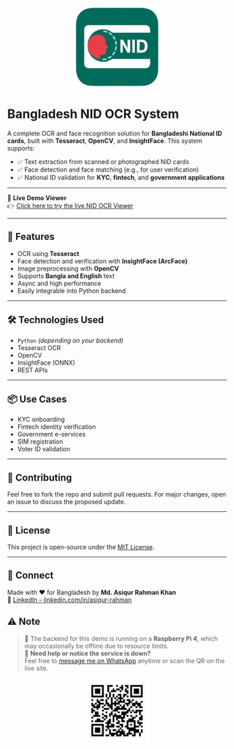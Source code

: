 <p align="center">
  <img src="docs/logo.png" alt="Bangladesh NID OCR Logo" width="200"/>
</p>

# Bangladesh NID OCR System

A complete OCR and face recognition solution for **Bangladeshi National ID cards**, built with **Tesseract**, **OpenCV**, and **InsightFace**. This system supports:

- ✅ Text extraction from scanned or photographed NID cards  
- ✅ Face detection and face matching (e.g., for user verification)  
- ✅ National ID validation for **KYC**, **fintech**, and **government applications**

---

🔗 **Live Demo Viewer**  
👉 [Click here to try the live NID OCR Viewer](https://bd-nid-ocr.braintechsolution.com/)

---

## 🚀 Features

- OCR using **Tesseract**
- Face detection and verification with **InsightFace (ArcFace)**
- Image preprocessing with **OpenCV**
- Supports **Bangla and English** text
- Async and high performance
- Easily integrable into Python backend

---

## 🛠️ Technologies Used

- `Python` *(depending on your backend)*
- Tesseract OCR
- OpenCV
- InsightFace (ONNX)
- REST APIs

---

## 📦 Use Cases

- KYC onboarding
- Fintech identity verification
- Government e-services
- SIM registration
- Voter ID validation

---

## 🙌 Contributing

Feel free to fork the repo and submit pull requests. For major changes, open an issue to discuss the proposed update.

---

## 📌 License

This project is open-source under the [MIT License](LICENSE).

---

## 🤝 Connect

Made with ❤️ for Bangladesh by **Md. Asiqur Rahman Khan**  
🔗 [LinkedIn – linkedin.com/in/asiqur-rahman](https://www.linkedin.com/in/asiqur-rahman)

## ⚠️ Note

> 🧠 The backend for this demo is running on a **Raspberry Pi 4**, which may occasionally be offline due to resource limits.  
> 📲 **Need help or notice the service is down?**  
> Feel free to [message me on WhatsApp](https://wa.me/8801521394572) anytime or scan the QR on the live site.
<p align="center">
  <img src="docs/whatsapp_qr.png" alt="WhatsApp Contact QR" width="150"/>
</p>
